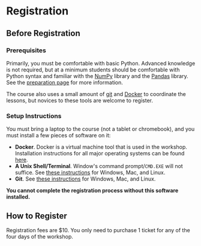 # Registration

## Before Registration

### Prerequisites
Primarily, you must be comfortable with basic Python. Advanced knowledge is not
required, but at a minimum students should be comfortable with Python syntax
and familiar with the [NumPy](https://numpy.org/) library and the
[Pandas](https://pandas.pydata.org/) library. See the [preparation
page]({{base.siteurl}}/prep) for more information.

The course also uses a small amount of
[git](https://github.com/git-guides/install-git) and
[Docker](https://www.docker.com/get-started/) to coordinate the lessons, but
novices to these tools are welcome to register.


### Setup Instructions
You must bring a laptop to the course (not a tablet or chromebook), and you
must install a few pieces of software on it:
* **Docker**. Docker is a virtual machine tool that is used in the
  workshop. Installation instructions for all major operating systems can be
  found [here](https://www.docker.com/get-started/).
* **A Unix Shell/Terminal**. Window's command prompt/`CMD.EXE` will not
  suffice. See [these instructions](
  https://carpentries.github.io/workshop-template/install_instructions/#shell)
  for Windows, Mac, and Linux.
* **Git**. See [these instructions](
  https://carpentries.github.io/workshop-template/install_instructions/#git)
  for Windows, Mac, and Linux.

**You cannot complete the registration process without this software
installed.**


## How to Register

Registration fees are $10. You only need to purchase 1 ticket for any of the
four days of the workshop.

<div id="eventbrite-widget-container-{{site.eventbrite}}"></div>

<script src="https://www.eventbrite.com/static/widgets/eb_widgets.js"></script>

<script type="text/javascript">
    var exampleCallback = function() {
        console.log('Order complete!');
    };

    window.EBWidgets.createWidget({
        // Required
        widgetType: 'checkout',
        eventId: '{{site.eventbrite}}',
        iframeContainerId: 'eventbrite-widget-container-{{site.eventbrite}}',

        // Optional
        iframeContainerHeight: 925,  // Widget height in pixels. Defaults to a minimum of 425px if not provided
        onOrderComplete: exampleCallback  // Method called when an order has successfully completed
    });
</script>
